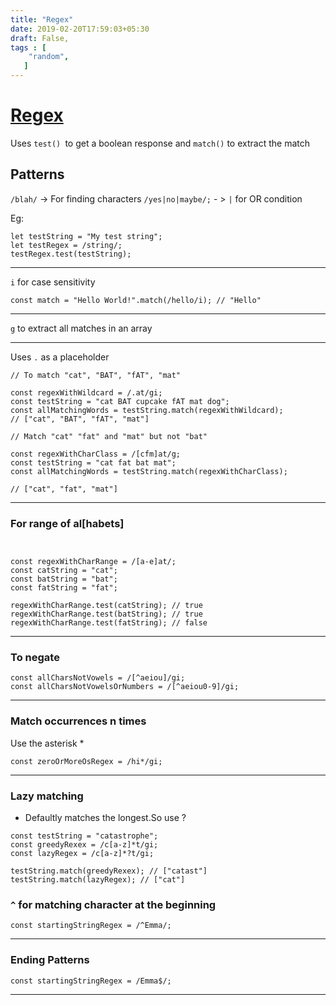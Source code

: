 ```yaml
---
title: "Regex"
date: 2019-02-20T17:59:03+05:30
draft: False,
tags : [
    "random",
   ]
---
```

# [Regex](https://dev.to/emmawedekind/regex-cheat-sheet-2j2a)

Uses `test() `to get a boolean response and `match()` to extract the match


## Patterns


`/blah/` -> For finding characters
`/yes|no|maybe/;` - > `|` for OR condition

Eg:

```
let testString = "My test string";
let testRegex = /string/;
testRegex.test(testString);
```
---
`i` for case sensitivity

```
const match = "Hello World!".match(/hello/i); // "Hello"
````

---

`g` to extract all matches in an array

---

Uses `.` as a placeholder

```
// To match "cat", "BAT", "fAT", "mat"

const regexWithWildcard = /.at/gi;
const testString = "cat BAT cupcake fAT mat dog";
const allMatchingWords = testString.match(regexWithWildcard); 
// ["cat", "BAT", "fAT", "mat"]

```


```
// Match "cat" "fat" and "mat" but not "bat"

const regexWithCharClass = /[cfm]at/g;
const testString = "cat fat bat mat";
const allMatchingWords = testString.match(regexWithCharClass); 

// ["cat", "fat", "mat"]

```
----

### For range of al[habets]
```


const regexWithCharRange = /[a-e]at/;
const catString = "cat";
const batString = "bat";
const fatString = "fat";

regexWithCharRange.test(catString); // true
regexWithCharRange.test(batString); // true
regexWithCharRange.test(fatString); // false

```
---

### To negate

```
const allCharsNotVowels = /[^aeiou]/gi;
const allCharsNotVowelsOrNumbers = /[^aeiou0-9]/gi;

```

---

### Match occurrences n times

Use the asterisk *

`const zeroOrMoreOsRegex = /hi*/gi;`


---

### Lazy matching

- Defaultly matches the longest.So use ?

```
const testString = "catastrophe";
const greedyRexex = /c[a-z]*t/gi;
const lazyRegex = /c[a-z]*?t/gi;

testString.match(greedyRexex); // ["catast"]
testString.match(lazyRegex); // ["cat"]

```

### `^` for matching character at the beginning

`const startingStringRegex = /^Emma/;`

---

### Ending Patterns

`const startingStringRegex = /Emma$/;`

---